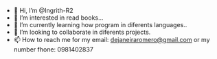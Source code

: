 - 👋 Hi, I’m @Ingrith-R2
- 👀 I’m interested in read books...
- 🌱 I’m currently learning how program in diferents languages..
- 💞️ I’m looking to collaborate in diferents projects.
- 📫 How to reach me for my email: dejaneiraromero@gmail.com or my number fhone: 0981402837

<!---
Ingrith-R2/Ingrith-R2 is a ✨ special ✨ repository because its `README.md` (this file) appears on your GitHub profile.
You can click the Preview link to take a look at your changes.
--->
